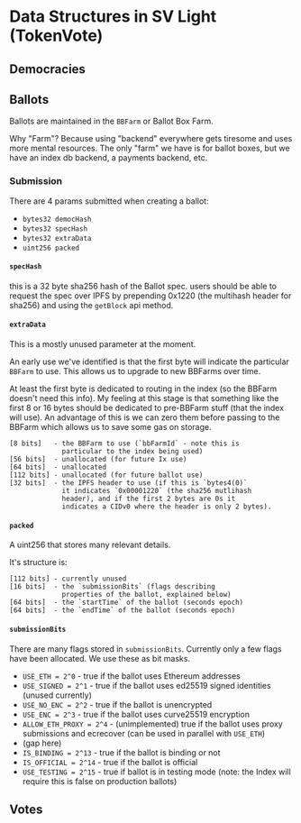 # Data Structures in SV Light (TokenVote)

## Democracies

## Ballots

Ballots are maintained in the `BBFarm` or Ballot Box Farm.

Why "Farm"? Because using "backend" everywhere gets tiresome and uses more mental resources. 
The only "farm" we have is for ballot boxes, but we have an index db backend, a payments backend, etc.

### Submission

There are 4 params submitted when creating a ballot:

* `bytes32 democHash`
* `bytes32 specHash`
* `bytes32 extraData`
* `uint256 packed`

#### `specHash`

this is a 32 byte sha256 hash of the Ballot spec. 
users should be able to request the spec over IPFS by prepending 
0x1220 (the multihash header for sha256) and using the `getBlock` api method.

#### `extraData`

This is a mostly unused parameter at the moment.

An early use we've identified is that the first byte will indicate the
particular `BBFarm` to use. This allows us to upgrade to new BBFarms over
time.

At least the first byte is dedicated to routing in the index (so the BBFarm 
doesn't need this info). My feeling at this stage is that something like the 
first 8 or 16 bytes should be dedicated to pre-BBFarm stuff (that the index 
will use). An advantage of this is we can zero them before passing to the
BBFarm which allows us to save some gas on storage.

```
[8 bits]   - the BBFarm to use (`bbFarmId` - note this is 
             particular to the index being used)
[56 bits]  - unallocated (for future Ix use)
[64 bits]  - unallocated
[112 bits] - unallocated (for future ballot use)
[32 bits]  - the IPFS header to use (if this is `bytes4(0)` 
             it indicates `0x00001220` (the sha256 mutlihash 
             header), and if the first 2 bytes are 0s it 
             indicates a CIDv0 where the header is only 2 bytes). 
```

#### `packed`

A uint256 that stores many relevant details.

It's structure is:

```
[112 bits] - currently unused
[16 bits]  - the `submissionBits` (flags describing 
             properties of the ballot, explained below)
[64 bits]  - the `startTime` of the ballot (seconds epoch)
[64 bits]  - the `endTime` of the ballot (seconds epoch)
```

#### `submissionBits`

There are many flags stored in `submissionBits`. 
Currently only a few flags have been allocated.
We use these as bit masks.

* `USE_ETH = 2^0` - true if the ballot uses Ethereum addresses
* `USE_SIGNED = 2^1` - true if the ballot uses ed25519 signed identities (unused currently)
* `USE_NO_ENC = 2^2` - true if the ballot is unencrypted
* `USE_ENC = 2^3` - true if the ballot uses curve25519 encryption
* `ALLOW_ETH_PROXY = 2^4` - (unimplemented) true if the ballot uses proxy submissions and ecrecover (can be used in parallel with `USE_ETH`)
* (gap here)
* `IS_BINDING = 2^13` - true if the ballot is binding or not
* `IS_OFFICIAL = 2^14` - true if the ballot is official
* `USE_TESTING = 2^15` - true if ballot is in testing mode (note: the Index will require this is false on production ballots)

## Votes
